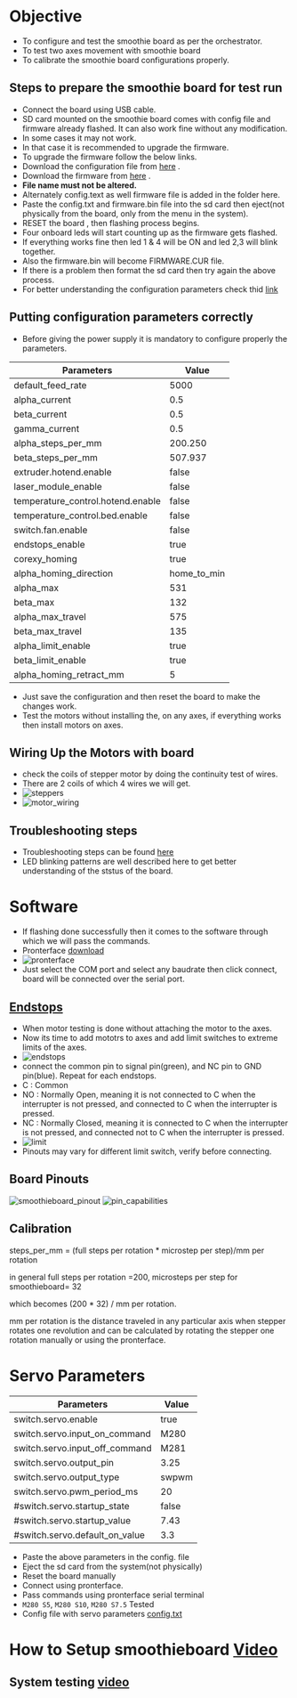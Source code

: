 # Objective 

* To configure and test the smoothie board as per the orchestrator.
* To test two axes movement with smoothie board
* To calibrate the smoothie board configurations properly.

## Steps to prepare the smoothie board for test run

* Connect the board using USB cable.
* SD card mounted on the smoothie board comes with config file and firmware already flashed. It can also work fine without any modification.
* In some cases it may not work.
* In that case it is recommended to upgrade the firmware.
* To upgrade the firmware follow the below links.
* Download the configuration file from [here](https://smoothieware.org/configuring-smoothie) .
* Download the firmware from [here](https://github.com/Smoothieware/Smoothieware/blob/edge/FirmwareBin/firmware.bin) .
* **File name must not be altered.**
* Alternately config.text as well firmware file is added in the folder here.
* Paste the config.txt and firmware.bin file into the sd card then eject(not physically from the board, only from the menu in the system).
* RESET the board , then flashing process begins.
* Four onboard leds will start counting up as the firmware gets flashed.
* If everything works fine then led 1 & 4 will be ON and led 2,3 will blink together.
* Also the firmware.bin will become FIRMWARE.CUR file.
* If there is a problem then format the sd card then try again the above process.
* For better understanding the configuration parameters check thid [link](https://smoothieware.org/configuration-options)

## Putting configuration parameters correctly
* Before giving the power supply it is mandatory to configure properly the parameters.


| Parameters | Value |
| ---- | ---- |
| default_feed_rate | 5000 |
| alpha_current     | 0.5  |
|  beta_current     |  0.5 |
|  gamma_current    |  0.5 |
|  alpha_steps_per_mm     | 200.250  |
|  beta_steps_per_mm      |  507.937 |
|  extruder.hotend.enable |  false |
|  laser_module_enable    | false  |
|  temperature_control.hotend.enable |  false |
| temperature_control.bed.enable     |  false |
| switch.fan.enable  | false  |
|  endstops_enable   | true |
| corexy_homing      | true  |
|  alpha_homing_direction | home_to_min  |
|  alpha_max |  531  |
|  beta_max  |  132 |
| alpha_max_travel   | 575 |
| beta_max_travel    | 135 |
| alpha_limit_enable | true |
| beta_limit_enable  | true |
| alpha_homing_retract_mm | 5 |

* Just save the configuration and then reset the board to make the changes work.
* Test the motors without installing the, on any axes, if everything works then install motors on axes.





## Wiring Up the Motors with board
* check the coils of stepper motor by doing the continuity test of wires.
* There are 2 coils of which 4 wires we will get.
* ![steppers](https://user-images.githubusercontent.com/86110190/158013114-ec2de02a-608c-4662-99d1-ff5d87f916a9.png)
* ![motor_wiring](https://user-images.githubusercontent.com/86110190/158013123-ae2517c7-8257-420f-8162-8395218194a8.png)

## Troubleshooting steps
* Troubleshooting steps can be found [here](https://smoothieware.org/troubleshooting)
* LED blinking patterns are well described here to get better understanding of the ststus of the board.

# Software
* If flashing done successfully then it comes to the software through which we will pass the commands.
* Pronterface [download](https://github.com/kliment/Printrun/releases/download/printrun-2.0.0rc8/pronterface-windows-x64_3.8-2.0.0rc8.zip)
* ![pronterface](https://user-images.githubusercontent.com/86110190/158013761-131b2d72-7603-4896-92b2-9434489eaf96.png)
* Just select the COM port and select any baudrate then click connect, board will be connected over the serial port.

## [Endstops](https://smoothieware.org/endstops)
* When motor testing is done without attaching the motor to the axes.
* Now its time to add mototrs to axes and add limit switches to extreme limits of the axes.
* ![endstops](https://user-images.githubusercontent.com/86110190/158014671-a67502fa-5777-4e2b-9cab-3fc07cd44212.png)
* connect the common pin to signal pin(green), and NC pin to GND pin(blue). Repeat for each endstops.
* C : Common
* NO : Normally Open, meaning it is not connected to C when the interrupter is not pressed, and connected to C when the interrupter is pressed.
* NC : Normally Closed, meaning it is connected to C when the interrupter is not pressed, and connected not to C when the interrupter is pressed.
* ![limit](https://user-images.githubusercontent.com/86110190/158015088-41de165f-31b5-4d2d-8990-de7a447d8f63.png)
* Pinouts may vary for different limit switch, verify before connecting.




## Board Pinouts

 ![smoothieboard_pinout](https://user-images.githubusercontent.com/86110190/158008764-7accd6e5-6192-4624-8ebb-2cff66955d03.png)
 ![pin_capabilities](https://user-images.githubusercontent.com/86110190/158008773-bb2deb76-e5c1-4c3e-be9c-d15b97a0d687.png)

## Calibration
steps_per_mm = (full steps per rotation * microstep per step)/mm per rotation


in general full steps per rotation =200, microsteps per step for smoothieboard= 32


which becomes (200 * 32) / mm per rotation.


mm per rotation is the distance traveled in any particular axis when stepper rotates one revolution and can be calculated by rotating the stepper one rotation manually or using the pronterface.
# Servo Parameters
| Parameters | Value |
| ---- | ---- |
| switch.servo.enable   | true |
| switch.servo.input_on_command  |   M280  |
| switch.servo.input_off_command  |   M281    |
| switch.servo.output_pin |  3.25    |
| switch.servo.output_type | swpwm    |
| switch.servo.pwm_period_ms    |  20   |
| #switch.servo.startup_state |  false  |
| #switch.servo.startup_value  |    7.43  |
| #switch.servo.default_on_value  | 3.3  |

* Paste the above parameters in the config. file 
* Eject the sd card from the system(not physically)
* Reset the board manually
* Connect using pronterface.
* Pass commands using pronterface serial terminal
* `M280 S5`, `M280 S10`, `M280 S7.5` Tested
* Config file with servo parameters [config.txt](https://github.com/TechnocultureResearch/Genotyper-Firmware/blob/dev/services/orchestrator/smothhie_board%20config/config.txt)

# How to Setup smoothieboard [Video](https://youtu.be/WFVUPwUXx9Q)
## System testing [video](https://youtu.be/HWVqq3cTOIQ)
